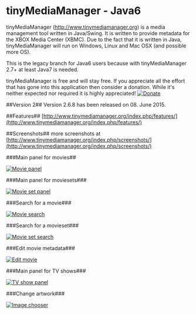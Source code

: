 tinyMediaManager - Java6
========================

tinyMediaManager (http://www.tinymediamanager.org) is a media management tool written in Java/Swing. It is written to provide metadata for the XBOX Media Center (XBMC). Due to the fact that it is written in Java, tinyMediaManager will run on Windows, Linux and Mac OSX (and possible more OS).

This is the legacy branch for Java6 users because with tinyMediaManager 2.7+ at least Java7 is needed.

tinyMediaManager is free and will stay free. If you appreciate all the effort that has gone into this application then consider a donation. While it's neither expected nor required it is highly appreciated!
[![Donate][1]][2]

[1]: https://www.paypal.com/en_US/i/btn/btn_donate_SM.gif
[2]: https://www.paypal.com/cgi-bin/webscr?cmd=_donations&business=manuel.laggner@gmail.com&lc=GB&item_name=tinyMediaManager&currency_code=EUR&bn=PP-DonationsBF:btn_donate_LG.gif:NonHosted

##Version 2##
Version 2.6.8 has been released on 08. June 2015.

##Features##
[http://www.tinymediamanager.org/index.php/features/](http://www.tinymediamanager.org/index.php/features/)

##Screenshots##
more screenshots at [http://www.tinymediamanager.org/index.php/screenshots/](http://www.tinymediamanager.org/index.php/screenshots/)

###Main panel for movies## 

[![Movie panel](https://github.com/tinyMediaManager/tinyMediaManager/raw/tinyMediaManager-java6/screenshots/movie_panel_main_thumb.jpg)](https://github.com/tinyMediaManager/tinyMediaManager/raw/tinyMediaManager-java6/screenshots/movie_panel_main.jpg)

###Main panel for moviesets###

[![Movie set panel](https://github.com/tinyMediaManager/tinyMediaManager/raw/tinyMediaManager-java6/screenshots/movieset_panel_main_thumb.jpg)](https://github.com/tinyMediaManager/tinyMediaManager/raw/tinyMediaManager-java6/screenshots/movieset_panel_main.jpg)

###Search for a movie###

[![Movie search](https://github.com/tinyMediaManager/tinyMediaManager/raw/tinyMediaManager-java6/screenshots/moviechooser_dialog_thumb.jpg)](https://github.com/tinyMediaManager/tinyMediaManager/raw/tinyMediaManager-java6/screenshots/moviechooser_dialog.jpg)

###Search for a movieset###

[![Movie set search](https://github.com/tinyMediaManager/tinyMediaManager/raw/tinyMediaManager-java6/screenshots/moviesetchooser_dialog_thumb.jpg)](https://github.com/tinyMediaManager/tinyMediaManager/raw/tinyMediaManager-java6/screenshots/moviesetchooser_dialog.jpg)

###Edit movie metadata###

[![Edit movie](https://github.com/tinyMediaManager/tinyMediaManager/raw/tinyMediaManager-java6/screenshots/movieeditor_dialog_thumb.jpg)](https://github.com/tinyMediaManager/tinyMediaManager/raw/tinyMediaManager-java6/screenshots/movieeditor_dialog.jpg)

###Main panel for TV shows###

[![TV show panel](https://github.com/tinyMediaManager/tinyMediaManager/raw/tinyMediaManager-java6/screenshots/tvshow_panel_main_thumb.jpg)](https://github.com/tinyMediaManager/tinyMediaManager/raw/tinyMediaManager-java6/screenshots/tvshow_panel_main.jpg)

###Change artwork###

[![Image chooser](https://github.com/tinyMediaManager/tinyMediaManager/raw/tinyMediaManager-java6/screenshots/imagechooser_dialog_thumb.jpg)](https://github.com/tinyMediaManager/tinyMediaManager/raw/tinyMediaManager-java6/screenshots/imagechooser_dialog.jpg)